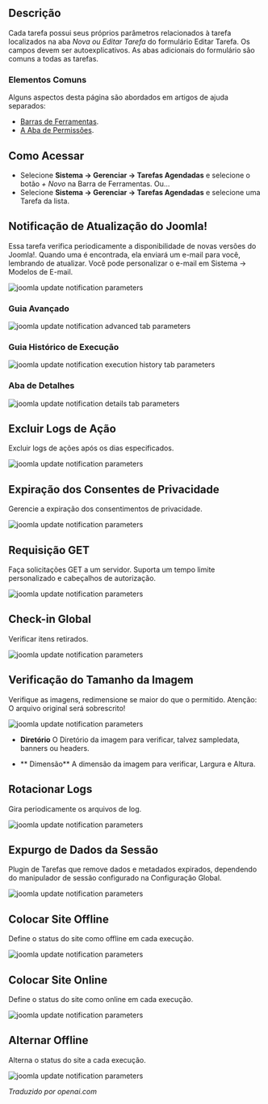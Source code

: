 <!-- Filename: Help5.x:Scheduled_Tasks:_Edit / Display title: Editar Tarefa -->

## Descrição

Cada tarefa possui seus próprios parâmetros relacionados à tarefa localizados na aba *Nova ou Editar Tarefa* do formulário Editar Tarefa. Os campos devem ser autoexplicativos. As abas adicionais do formulário são comuns a todas as tarefas.

### Elementos Comuns

Alguns aspectos desta página são abordados em artigos de ajuda separados:

* [Barras de Ferramentas](jdocmanual?article=help/common-elements/toolbars).
* [A Aba de Permissões](jdocmanual?article=help/common-elements/edit-permissions).

## Como Acessar

- Selecione **Sistema → Gerenciar → Tarefas Agendadas** e selecione o botão *+ Novo* na Barra de Ferramentas. Ou...
- Selecione **Sistema → Gerenciar → Tarefas Agendadas** e selecione uma Tarefa da lista.

## Notificação de Atualização do Joomla!

Essa tarefa verifica periodicamente a disponibilidade de novas versões do Joomla!. Quando uma é encontrada, ela enviará um e-mail para você, lembrando de atualizar. Você pode personalizar o e-mail em Sistema → Modelos de E-mail.

![joomla update notification parameters](../../../ptbr/images/maintenance/scheduled-tasks-types-joomla-update-notofication.png)

### Guia Avançado

![joomla update notification advanced tab parameters](../../../ptbr/images/maintenance/scheduled-tasks-types-advanced-tab.png)

### Guia Histórico de Execução

![joomla update notification execution history tab parameters](../../../ptbr/images/maintenance/scheduled-tasks-types-exec-history-tab.png)

### Aba de Detalhes

![joomla update notification details tab parameters](../../../ptbr/images/maintenance/scheduled-tasks-types-details-tab.png)

## Excluir Logs de Ação

Excluir logs de ações após os dias especificados.

![joomla update notification parameters](../../../ptbr/images/maintenance/scheduled-tasks-types-delete-action-logs.png)

## Expiração dos Consentes de Privacidade

Gerencie a expiração dos consentimentos de privacidade.

![joomla update notification parameters](../../../ptbr/images/maintenance/scheduled-tasks-types-privacy-consent.png)

## Requisição GET

Faça solicitações GET a um servidor. Suporta um tempo limite personalizado e cabeçalhos de autorização.

![joomla update notification parameters](../../../ptbr/images/maintenance/scheduled-tasks-types-get-request.png)

## Check-in Global

Verificar itens retirados.

![joomla update notification parameters](../../../ptbr/images/maintenance/scheduled-tasks-types-global-check-in.png)

## Verificação do Tamanho da Imagem

Verifique as imagens, redimensione se maior do que o permitido. Atenção: O arquivo original será sobrescrito!

![joomla update notification parameters](../../../ptbr/images/maintenance/scheduled-tasks-types-image-size-check.png)

- **Diretório** O Diretório da imagem para verificar, talvez sampledata, banners ou headers.

- ** Dimensão** A dimensão da imagem para verificar, Largura e Altura.

## Rotacionar Logs

Gira periodicamente os arquivos de log.

![joomla update notification parameters](../../../ptbr/images/maintenance/scheduled-tasks-types-rotate-logs.png)

## Expurgo de Dados da Sessão

Plugin de Tarefas que remove dados e metadados expirados, dependendo do manipulador de sessão configurado na Configuração Global.

![joomla update notification parameters](../../../ptbr/images/maintenance/scheduled-tasks-types-session-data-purge.png)

## Colocar Site Offline

Define o status do site como offline em cada execução.

![joomla update notification parameters](../../../ptbr/images/maintenance/scheduled-tasks-types-set-site-offline.png)

## Colocar Site Online

Define o status do site como online em cada execução.

![joomla update notification parameters](../../../ptbr/images/maintenance/scheduled-tasks-types-set-site-online.png)

## Alternar Offline

Alterna o status do site a cada execução.

![joomla update notification parameters](../../../ptbr/images/maintenance/scheduled-tasks-types-toggle-offline.png)

*Traduzido por openai.com*

